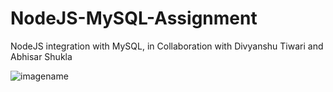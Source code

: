 # NodeJS-MySQL-Assignment
NodeJS integration with MySQL, in Collaboration with Divyanshu Tiwari and Abhisar Shukla

![imagename](https://www.google.co.in/imgres?imgurl=https%3A%2F%2Fi.stack.imgur.com%2F7aRGq.png&imgrefurl=https%3A%2F%2Fstackoverflow.com%2Fquestions%2F40040125%2Fmysql-server-node-js-mysql-workbench-connection&tbnid=KqmEZd4udgcH5M&vet=12ahUKEwi8p4aj6-D1AhURQ2wGHcdKAT4QMygAegUIARCkAQ..i&docid=oi4vxJdznRWGjM&w=839&h=424&q=nodejs%20mysql%20connection&ved=2ahUKEwi8p4aj6-D1AhURQ2wGHcdKAT4QMygAegUIARCkAQ)
